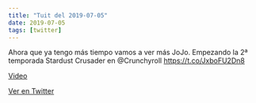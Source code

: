 ```yaml
---
title: "Tuit del 2019-07-05"
date: 2019-07-05
tags: [twitter]
---
```


Ahora que ya tengo más tiempo vamos a ver más JoJo. Empezando la 2ª temporada Stardust Crusader en @Crunchyroll https://t.co/JxboFU2Dn8

[Video](/assets/videos/1147271816085458945-audBOqAavWlaWfpB.mp4)

[Ver en Twitter](https://twitter.com/i/web/status/1147271816085458945)
